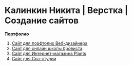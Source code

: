 # Калинкин Никита | Верстка | Создание сайтов

**Портфолио**
 
1. [Сайт для порфтолио Веб-дизайнера](https://Nikita-Kalinkin.github.io/Portolio_site)
2. [Сайт для онлайн школы бровиста](https://Nikita-Kalinkin.github.io/BrowLove) 
3. [Сайт для Интернет-магазина Plants](https://Nikita-Kalinkin.github.io/Plants)
4. [Сайт для Спа-студии](https://Nikita-Kalinkin.github.io/RelaxStudio)

